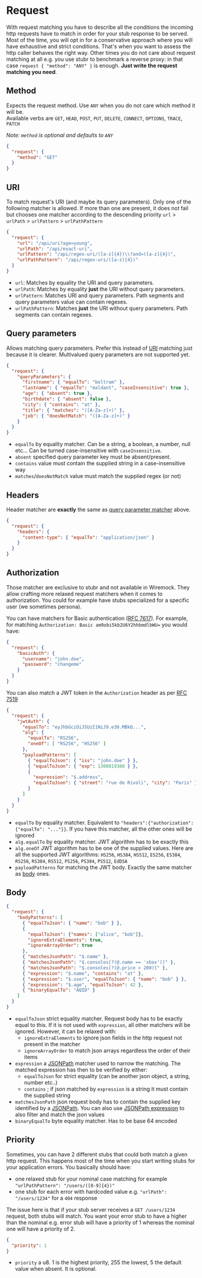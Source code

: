 # Request

With request matching you have to describe all the conditions the incoming http requests have to match in order for your
stub response to be served. Most of the time, you will opt in for a conservative approach where you will have exhaustive
and strict conditions. That's when you want to assess the http caller behaves the right way. Other times you do not care
about request matching at all e.g. you use stubr to benchmark a reverse proxy: in that
case `request { "method": "ANY" }` is enough. **Just write the request matching you need**.

## Method

Expects the request method. Use `ANY` when you do not care which method it will be.  
Available verbs are `GET`, `HEAD`, `POST`, `PUT`, `DELETE`, `CONNECT`, `OPTIONS`, `TRACE`, `PATCH`

*Note: `method` is optional and defaults to `ANY`*

```json
{
  "request": {
    "method": "GET"
  }
}
```

## URI

To match request's URI (and maybe its query parameters). Only one of the following matcher is allowed. If more than one
are present, it does not fail but chooses one matcher according to the descending
priority `url` > `urlPath` > `urlPattern` > `urlPathPattern`

```json
{
  "request": {
    "url": "/api/uri?age=young",
    "urlPath": "/api/exact-uri",
    "urlPattern": "/api/regex-uri/([a-z]{4})\\?and=([a-z]{4})",
    "urlPathPattern": "/api/regex-uri/([a-z]{4})"
  }
}
```

* `url`: Matches by equality the URI and query parameters.
* `urlPath`: Matches by equality **just** the URI without query parameters.
* `urlPattern`: Matches URI and query parameters. Path segments and query parameters value can contain regexes.
* `urlPathPattern`: Matches **just** the URI without query parameters. Path segments can contain regexes.

## Query parameters

Allows matching query parameters. Prefer this instead of [URI](#uri) matching just because it is clearer. Multivalued
query parameters are not supported yet.

```json
{
  "request": {
    "queryParameters": {
      "firstname": { "equalTo": "beltram" },
      "lastname": { "equalTo": "maldant", "caseInsensitive": true },
      "age": { "absent": true },
      "birthdate": { "absent": false },
      "city": { "contains": "at" },
      "title": { "matches": "([A-Za-z]+)" },
      "job": { "doesNotMatch": "([A-Za-z]+)" }
    }
  }
}
```

* `equalTo` by equality matcher. Can be a string, a boolean, a number, null etc... Can be turned case-insensitive
  with `caseInsensitive`.
* `absent` specified query parameter key must be absent/present.
* `contains` value must contain the supplied string in a case-insensitive way
* `matches`/`doesNotMatch` value must match the supplied regex (or not)

## Headers

Header matcher are **exactly** the same as [query parameter matcher](#query-parameters) above.

```json
{
  "request": {
    "headers": {
      "content-type": { "equalTo": "application/json" }
    }
  }
}
```

## Authorization

Those matcher are exclusive to stubr and not available in Wiremock. They allow crafting more relaxed request matchers
when it comes to authorization. You could for example have stubs specialized for a specific user (we sometimes persona).

You can have matchers for Basic authentication ([RFC 7617](https://datatracker.ietf.org/doc/html/rfc7617)). For example,
for matching `Authorization: Basic am9obi5kb2U6Y2hhbmdlbWU=` you would have:

```json
{
  "request": {
    "basicAuth": {
      "username": "john.doe",
      "password": "changeme"
    }
  }
}
```

You can also match a JWT token in the `Authorization` header as
per [RFC 7519](https://datatracker.ietf.org/doc/html/rfc7519)

```json
{
  "request": {
    "jwtAuth": {
      "equalTo": "eyJhbGciOiJSUzI1NiJ9.e30.MBkQ...",
      "alg": {
        "equalTo": "RS256",
        "oneOf": [ "RS256", "HS256" ]
      },
      "payloadPatterns": [
        { "equalToJson": { "iss": "john.doe" } },
        { "equalToJson": { "exp": 1300819380 } },
        {
          "expression": "$.address",
          "equalToJson": { "street": "rue de Rivoli", "city": "Paris" }
        }
      ]
    }
  }
}
```

* `equalTo` by equality matcher. Equivalent to `"headers":{"authorization":{"equalTo": "..."}}`. If you have this
  matcher, all the other ones will be ignored
* `alg.equalTo` by equality matcher. JWT algorithm has to be exactly this
* `alg.oneOf` JWT algorithm has to be one of the supplied values. Here are all the supported JWT
  algorithms: `HS256`, `HS384`, `HS512`, `ES256`, `ES384`, `RS256`, `RS384`, `RS512`, `PS256`, `PS384`, `PS512`, `EdDSA`
* `payloadPatterns` for matching the JWT body. Exactly the same matcher as [body](#body) ones.

## Body

```json
{
  "request": {
    "bodyPatterns": [
      { "equalToJson": { "name": "bob" } },
      {
        "equalToJson": {"names": ["alice", "bob"]},
        "ignoreExtraElements": true,
        "ignoreArrayOrder": true
      },
      { "matchesJsonPath": "$.name" },
      { "matchesJsonPath": "$.consoles[?(@.name == 'xbox')]" },
      { "matchesJsonPath": "$.consoles[?(@.price > 200)]" },
      { "expression": "$.name", "contains": "at" },
      { "expression": "$.user", "equalToJson": { "name": "bob" } },
      { "expression": "$.age", "equalToJson": 42 },
      { "binaryEqualTo": "AQID" }
    ]
  }
}
```

* `equalToJson` strict equality matcher. Request body has to be exactly equal to this. If it is not used
  with `expression`, all other matchers will be ignored. However, it can be relaxed with:
    * `ignoreExtraElements` to ignore json fields in the http request not present in the matcher
    * `ignoreArrayOrder` to match json arrays regardless the order of their items
* `expression` a [JSONPath](https://www.ietf.org/archive/id/draft-goessner-dispatch-jsonpath-00.html) matcher used to
  narrow the matching. The matched expression has then to be verified by either:
    * `equalToJson` for strict equality (can be another json object, a string, number etc..)
    * `contains` ; if json matched by `expression` is a string it must contain the supplied string
* `matchesJsonPath` json request body has to contain the supplied key identified by
  a [JSONPath](https://www.ietf.org/archive/id/draft-goessner-dispatch-jsonpath-00.html). You can also
  use [JSONPath expression](https://docs.hevodata.com/sources/streaming/rest-api/writing-jsonpath-expressions/) to also
  filter and match the json values
* `binaryEqualTo` byte equality matcher. Has to be base 64 encoded

## Priority

Sometimes, you can have 2 different stubs that could both match a given http request. This happens most of the time when
you start writing stubs for your application errors. You basically should have:

* one relaxed stub for your nominal case matching for example `"urlPathPattern": "/users/([0-9]{4})"`
* one stub for each error with hardcoded value e.g. `"urlPath": "/users/1234"` for a `404` response

The issue here is that if your stub server receives a `GET /users/1234` request, both stubs will match. You want your
error stub to have a higher than the nominal e.g. error stub will have a priority of 1 whereas the nominal one will have
a priority of 2.

```json
{
  "priority": 1
}
```

* `priority` a u8. 1 is the highest priority, 255 the lowest, 5 the default value when absent. It is optional.